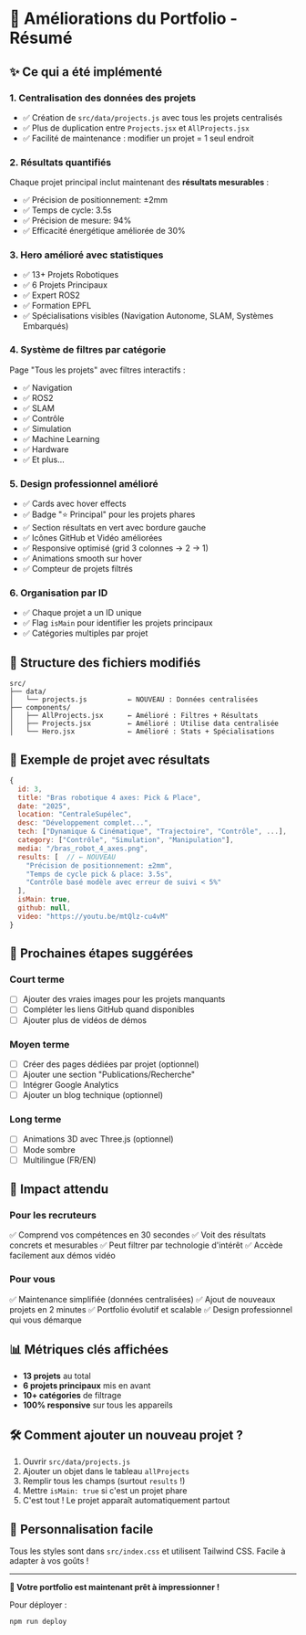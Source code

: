 # 🎉 Améliorations du Portfolio - Résumé

## ✨ Ce qui a été implémenté

### 1. **Centralisation des données des projets**
- ✅ Création de `src/data/projects.js` avec tous les projets centralisés
- ✅ Plus de duplication entre `Projects.jsx` et `AllProjects.jsx`
- ✅ Facilité de maintenance : modifier un projet = 1 seul endroit

### 2. **Résultats quantifiés**
Chaque projet principal inclut maintenant des **résultats mesurables** :
- ✅ Précision de positionnement: ±2mm
- ✅ Temps de cycle: 3.5s
- ✅ Précision de mesure: 94%
- ✅ Efficacité énergétique améliorée de 30%

### 3. **Hero amélioré avec statistiques**
- ✅ 13+ Projets Robotiques
- ✅ 6 Projets Principaux
- ✅ Expert ROS2
- ✅ Formation EPFL
- ✅ Spécialisations visibles (Navigation Autonome, SLAM, Systèmes Embarqués)

### 4. **Système de filtres par catégorie**
Page "Tous les projets" avec filtres interactifs :
- ✅ Navigation
- ✅ ROS2
- ✅ SLAM
- ✅ Contrôle
- ✅ Simulation
- ✅ Machine Learning
- ✅ Hardware
- ✅ Et plus...

### 5. **Design professionnel amélioré**
- ✅ Cards avec hover effects
- ✅ Badge "⭐ Principal" pour les projets phares
- ✅ Section résultats en vert avec bordure gauche
- ✅ Icônes GitHub et Vidéo améliorées
- ✅ Responsive optimisé (grid 3 colonnes → 2 → 1)
- ✅ Animations smooth sur hover
- ✅ Compteur de projets filtrés

### 6. **Organisation par ID**
- ✅ Chaque projet a un ID unique
- ✅ Flag `isMain` pour identifier les projets principaux
- ✅ Catégories multiples par projet

## 📁 Structure des fichiers modifiés

```
src/
├── data/
│   └── projects.js          ← NOUVEAU : Données centralisées
├── components/
│   ├── AllProjects.jsx      ← Amélioré : Filtres + Résultats
│   ├── Projects.jsx         ← Amélioré : Utilise data centralisée
│   └── Hero.jsx             ← Amélioré : Stats + Spécialisations
```

## 🎨 Exemple de projet avec résultats

```javascript
{
  id: 3,
  title: "Bras robotique 4 axes: Pick & Place",
  date: "2025",
  location: "CentraleSupélec",
  desc: "Développement complet...",
  tech: ["Dynamique & Cinématique", "Trajectoire", "Contrôle", ...],
  category: ["Contrôle", "Simulation", "Manipulation"],
  media: "/bras_robot_4_axes.png",
  results: [  // ← NOUVEAU
    "Précision de positionnement: ±2mm",
    "Temps de cycle pick & place: 3.5s",
    "Contrôle basé modèle avec erreur de suivi < 5%"
  ],
  isMain: true,
  github: null,
  video: "https://youtu.be/mtQlz-cu4vM"
}
```

## 🚀 Prochaines étapes suggérées

### Court terme
- [ ] Ajouter des vraies images pour les projets manquants
- [ ] Compléter les liens GitHub quand disponibles
- [ ] Ajouter plus de vidéos de démos

### Moyen terme
- [ ] Créer des pages dédiées par projet (optionnel)
- [ ] Ajouter une section "Publications/Recherche"
- [ ] Intégrer Google Analytics
- [ ] Ajouter un blog technique (optionnel)

### Long terme
- [ ] Animations 3D avec Three.js (optionnel)
- [ ] Mode sombre
- [ ] Multilingue (FR/EN)

## 🎯 Impact attendu

### Pour les recruteurs
✅ Comprend vos compétences en 30 secondes
✅ Voit des résultats concrets et mesurables
✅ Peut filtrer par technologie d'intérêt
✅ Accède facilement aux démos vidéo

### Pour vous
✅ Maintenance simplifiée (données centralisées)
✅ Ajout de nouveaux projets en 2 minutes
✅ Portfolio évolutif et scalable
✅ Design professionnel qui vous démarque

## 📊 Métriques clés affichées

- **13 projets** au total
- **6 projets principaux** mis en avant
- **10+ catégories** de filtrage
- **100% responsive** sur tous les appareils

## 🛠️ Comment ajouter un nouveau projet ?

1. Ouvrir `src/data/projects.js`
2. Ajouter un objet dans le tableau `allProjects`
3. Remplir tous les champs (surtout `results` !)
4. Mettre `isMain: true` si c'est un projet phare
5. C'est tout ! Le projet apparaît automatiquement partout

## 🎨 Personnalisation facile

Tous les styles sont dans `src/index.css` et utilisent Tailwind CSS.
Facile à adapter à vos goûts !

---

**🚀 Votre portfolio est maintenant prêt à impressionner !**

Pour déployer :
```bash
npm run deploy
```
